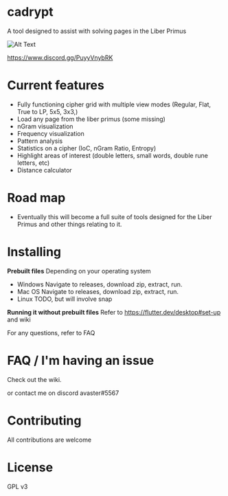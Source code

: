 # cadrypt

A tool designed to assist with solving pages in the Liber Primus

![Alt Text](https://i.imgur.com/uae5KCm.gif)

https://www.discord.gg/PuyyVnybRK
 
# Current features
- Fully functioning cipher grid with multiple view modes (Regular, Flat, True to LP, 5x5, 3x3,)
- Load any page from the liber primus (some missing)
- nGram visualization
- Frequency visualization
- Pattern analysis
- Statistics on a cipher (IoC, nGram Ratio, Entropy)
- Highlight areas of interest (double letters, small words, double rune letters, etc)
- Distance calculator

# Road map
- Eventually this will become a full suite of tools designed for the Liber Primus and other things relating to it.

# Installing

**Prebuilt files**
Depending on your operating system
- Windows
Navigate to releases, download zip, extract, run.
- Mac OS
Navigate to releases, download zip, extract, run.
- Linux
TODO, but will involve snap

**Running it without prebuilt files**
Refer to https://flutter.dev/desktop#set-up and wiki

For any questions, refer to FAQ

# FAQ / I'm having an issue
Check out the wiki.

or contact me on discord avaster#5567

# Contributing
All contributions are welcome

# License
GPL v3
